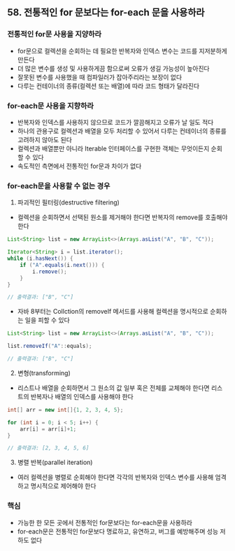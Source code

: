 ## 58. 전통적인 for 문보다는 for-each 문을 사용하라 

### 전통적인 for문 사용을 지양하라

- for문으로 컬렉션을 순회하는 데 필요한 반복자와 인덱스 변수는 코드를 지저분하게 만든다
- 더 많은 변수를 생성 및 사용하게끔 함으로써 오류가 생길 가능성이 높아진다
- 잘못된 변수를 사용했을 때 컴파일러가 잡아주리라는 보장이 없다
- 다루는 컨테이너의 종류(컬렉션 또는 배열)에 따라 코드 형태가 달라진다

 

### for-each문 사용을 지향하라

- 반복자와 인덱스를 사용하지 않으므로 코드가 깔끔해지고 오류가 날 일도 적다
- 하나의 관용구로 컬렉션과 배열을 모두 처리할 수 있어서 다루는 컨테이너의 종류를 고려하지 않아도 된다
- 컬렉션과 배열뿐만 아니라 Iterable 인터페이스를 구현한 객체는 무엇이든지 순회할 수 있다
- 속도적인 측면에서 전통적인 for문과 차이가 없다



### for-each문을 사용할 수 없는 경우

1. 파괴적인 필터링(destructive filtering)

- 컬렉션을 순회하면서 선택된 원소를 제거해야 한다면 반복자의 remove를 호출해야 한다

```java
List<String> list = new ArrayList<>(Arrays.asList("A", "B", "C"));

Iterator<String> i = list.iterator();
while (i.hasNext()) {
    if ("A".equals(i.next())) {
        i.remove();
    }
}

// 출력결과: ["B", "C"]
```



- 자바 8부터는 Collction의 removeIf 메서드를 사용해 컬렉션을 명시적으로 순회하는 일을 피할 수 있다

```java
List<String> list = new ArrayList<>(Arrays.asList("A", "B", "C"));

list.removeIf("A"::equals);

// 출력결과: ["B", "C"]
```

 

2. 변형(transforming)

- 리스트나 배열을 순회하면서 그 원소의 값 일부 혹은 전체를 교체해야 한다면 리스트의 반복자나 배열의 인덱스를 사용해야 한다

```java
int[] arr = new int[]{1, 2, 3, 4, 5};

for (int i = 0; i < 5; i++) {
    arr[i] = arr[i]+1;
}

// 출력결과: [2, 3, 4, 5, 6]
```

 

3. 병렬 반복(parallel iteration)

- 여러 컬렉션을 병렬로 순회해야 한다면 각각의 반복자와 인덱스 변수를 사용해 엄격하고 명시적으로 제어해야 한다



### 핵심

- 가능한 한 모든 곳에서 전통적인 for문보다는 for-each문을 사용하라
- for-each문은 전통적인 for문보다 명료하고, 유연하고, 버그를 예방해주며 성능 저하도 없다